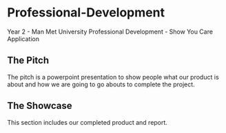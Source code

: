 # Professional-Development
Year 2 - Man Met University Professional Development - Show You Care Application


## The Pitch

The pitch is a powerpoint presentation to show people what our product is about and how we are going to go abouts to complete the project.

## The Showcase

This section includes our completed product and report.
